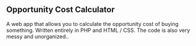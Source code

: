 ## Opportunity Cost Calculator

A web app that allows you to calculate the opportunity cost of buying something. Written entirely in PHP and HTML / CSS. The code is also very messy and unorganized..